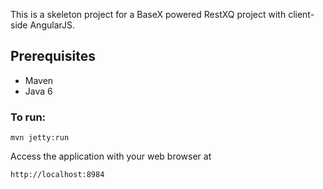 This is a skeleton project for a BaseX powered RestXQ project with client-side AngularJS.

## Prerequisites

* Maven
* Java 6

### To run:

    mvn jetty:run

Access the application with your web browser at

    http://localhost:8984
